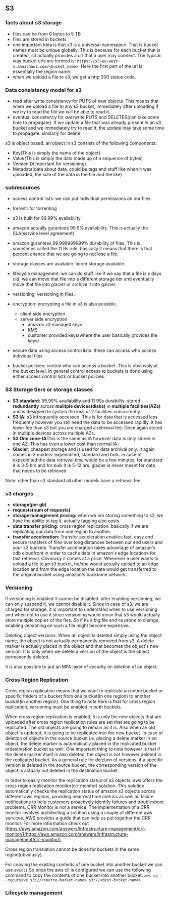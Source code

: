 ## S3

### facts about s3 storage

- files can be from 0 bytes to 5 TB
- files are stored in buckets
- one important idea is that s3 is a universal namespace. That is bucket names must be unique globally. This is because for each bucket that is created, s3 actually provides a url that a user may connect. The typical way bucket urls are formed is: `https://s3-eu-west-1.amazonaws.com/<bucket_name>`. Here the first part of the url is essentially the region name. 
- when we upload a file to s3, we get a http 200 status code. 
    
### Data consistency model for s3

- read after write consistency for PUTS of new objects. This means that when we upload a file to any s3 bucket, immediately after uploading if we try to read the file we will be able to read it.
- eventual consistency for overwrite PUTS and DELETES(can take some time to propagate). If we update a file that was already present in an s3 bucket and we immediately try to read it, the update may take some time to propagate. similarly for delete.

s3 is object based. an object in s3 consists of the following components:
- Key(This is simply the name of the object)
- Value(This is simply the data made up of a sequence of bytes)
- VersionID(important for versioning)
- Metadata(data about data, could be tags and stuff like when it was uploaded, the size of the data in the file and the like)

### subresources

- access control lists: we can put individual permissions on our files.
- torrent: for torrenting

- s3 is built for 99.99% availability
- amazon actually gurantees 99.9% availability. This is actually the SLA(service level agreement)
- amazon gurantees 99.999999999% durability of files. This is sometimes called the 11 9s rule. basically it means that there is that percent chance that we are going to not lose a file.
- storage classes are available. tiered storage available.
- lifecycle management: we can do stuff like if we say that a file is x days old, we can move that file into a different storage tier and eventually move that file into glacier or archive it into galcier.
- versioning: versioning in files.
- encryption: encrypting a file in s3 is also possible. 
    - client side encryption
    - server side encryption
        - amazon s3 managed keys
        - KMS
        - customer provided keys(where the user basically provides the keys)
- secure data using access control lists. these can access who access individual files
- bucket policies: control who can access a bucket. This is obviosuly at the bucket level. In general control access to buckets is done using either access control lists or bucket policies.

### S3 Storage tiers or storage classes

- **S3 standard:** 99.99% availability and 11 99s durability. stored **redundantly** across **mulitple devices(disks)** in **multiple facilities(AZs)** and is designed to systain the loss of 2 facilities concurrently.
- **S3 IA:** s3 infrequently accessed. This is for data that is accessed less frequently however you still need the data to be accessed rapidly. it has lower fee than s3 but you are charged a retrieval fee. Once again stored in multiple devices across multiple AZs.
- **S3 One zone-IA**This is the same as IA however data is only stored in one AZ. This has even a lower cost than normal IA. 
- **Glacier**: cheapest storage and is used for data archival only. It again comes in 3 models: expedidited, standard and bulk. in case of expedidited the data retrieval time would be a few minutes, for standard it is 3-5 hrs and for bulk it is 5-12 hrs. glacier is never meant for data that needs to be retrieved

Note: other than s3 standard all other models have a retrieval fee. 

### s3 charges

- **storage(per gb)**
- **requests(num of requests)**
- **storage management pricing:** when we are storing something to s3, we have the ability to tag it. actually tagging also costs
- **data transfer pricing:** cross region replication. basically if we are replicating our data from one region to another.
- **transfer acceleration:** Transfer acceleration enables fast, easy and secure transfers of files over long distances between our end users and your s3 buckets. Transfer acceleration takes advantage of amazon's cdb cloudfront in order to cache data in amazon's edge locations for fast retrieval. Obviously it comes at a price. Whenever a user wants to upload a file to an s3 bucket, he/she would actually upload to an edge location and from the edge location the data would get transferred to the original bucket using amazon's backbone network.

### Versioning

if versioning is enabled it cannot be disabled. after enabling versioning, we can only suspend it, we cannot disable it. Since in case of s3, we are charged for storage, it is important to understand when to use versioning and when not to use it since versioning would mean that s3 would actually store multiple copies of the fies. So if its a big file and its prone to change, enabling versioning on such a file might become expensive. 

Deleting object versions:
When an object is deleted simply using the object name, the object is not actually permanently removed from s3. A delete marker is actually placed in the object and that becomes the object's new version. It is only when we delete a version of the object is the object permanently deleted.

It is also possible to put an MFA layer of security on deletion of an object.

### Cross Region Replication

Cross region replication means that we want to replicate an entire bucket or specific folders of a bucket from one bucket(in one region) to another bucket(in another region). One thing to note here is that for cross region replication, versioning must be enabled in both buckets.

When cross region replication is enabled, it is only the new objects that are uploaded after cross region replication rules are set that are going to be replicated. The old objects are going to remain as it is. Also when an old object is updated, it is going to be replicated into the new bucket. 
In case of deletion of objects in the source bucket i.e. placing a delete marker in an object, the delete marker is automatically placed in the replicated bucket ordestination bucket as well. One important thing to note however is that if the delete marker itself is also deleted, the object is not however deleted in the replicated bucket. As a general rule for deletion of versions, if a specific version is deleted in the source bucket, the corresponding version of the object is actually not deleted in the destination bucket.

In order to easily monitor the replication status of s3 objects, aws offers the cross region replication monitor(crr monitor) solution. This solution automatically checks the replication status of amazon s3 objects across different aws regions, providing near real time metrics as well as failure notifications to help customers proactively identify failures and troubleshoot problems. 
CRR Monitor is not a service. The implementation of a CRR monitor involves architecting a solution using a couple of different aws services. AWS provides a guide that can help us put together the CRR monitor. For more information check out [https://aws.amazon.com/answers/infrastructure-management/crr-monitor/](https://aws.amazon.com/answers/infrastructure-management/crr-monitor/)

Cross region translation cannot be done for buckets in the same region(obviously).

For copying the existing contents of one bucket into another bucket we can use `awscli`
So once the aws cli is configured we can use the following command to copy the contents of one bucket into another bucket:
`aws cp --recursive s3://<source-bucket-name> s3://<dest-bucket-name>`

### Lifecycle management


